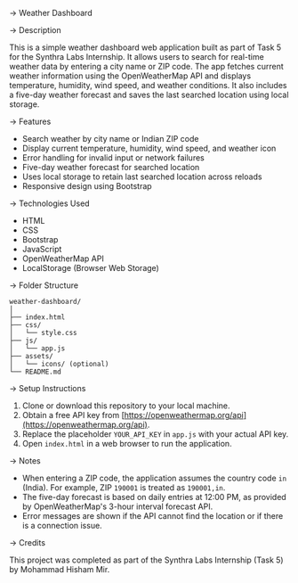 -> Weather Dashboard

-> Description

This is a simple weather dashboard web application built as part of Task 5 for the Synthra Labs Internship. It allows users to search for real-time weather data by entering a city name or ZIP code. The app fetches current weather information using the OpenWeatherMap API and displays temperature, humidity, wind speed, and weather conditions. It also includes a five-day weather forecast and saves the last searched location using local storage.



-> Features

- Search weather by city name or Indian ZIP code
- Display current temperature, humidity, wind speed, and weather icon
- Error handling for invalid input or network failures
- Five-day weather forecast for searched location
- Uses local storage to retain last searched location across reloads
- Responsive design using Bootstrap



-> Technologies Used

- HTML
- CSS
- Bootstrap
- JavaScript
- OpenWeatherMap API
- LocalStorage (Browser Web Storage)



-> Folder Structure

```
weather-dashboard/
│
├── index.html
├── css/
│   └── style.css
├── js/
│   └── app.js
├── assets/
│   └── icons/ (optional)
└── README.md
```



-> Setup Instructions

1. Clone or download this repository to your local machine.
2. Obtain a free API key from [https://openweathermap.org/api](https://openweathermap.org/api).
3. Replace the placeholder `YOUR_API_KEY` in `app.js` with your actual API key.
4. Open `index.html` in a web browser to run the application.



-> Notes

- When entering a ZIP code, the application assumes the country code `in` (India). For example, ZIP `190001` is treated as `190001,in`.
- The five-day forecast is based on daily entries at 12:00 PM, as provided by OpenWeatherMap's 3-hour interval forecast API.
- Error messages are shown if the API cannot find the location or if there is a connection issue.



-> Credits

This project was completed as part of the Synthra Labs Internship (Task 5) by Mohammad Hisham Mir.


